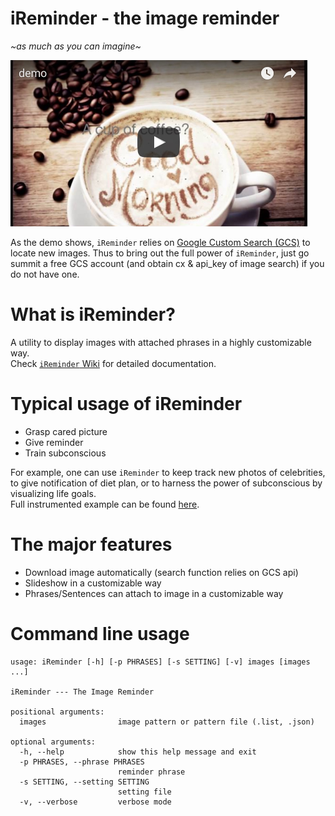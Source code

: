 # iReminder - the image reminder
_~as much as you can imagine~_  
  
<a href="https://youtu.be/iHxrPPUTORY" target="_blank"><img border="0" alt="semile viewer PNG format sample" src="https://raw.githubusercontent.com/r-kan/r-kan.github.io/master/images/iReminder/demo_head.jpg" width="475" height="266"></a>

As the demo shows, `iReminder` relies on <a href ='https://developers.google.com/custom-search/'>Google Custom Search (GCS)</a> to locate new images. Thus to bring out the full power of `iReminder`, just go summit a free GCS account (and obtain cx & api_key of image search) if you do not have one.  

# What is iReminder?
A utility to display images with attached phrases in a highly customizable way.  
Check <a href='https://github.com/r-kan/iReminder/wiki'>`iReminder` Wiki</a> for detailed documentation.

# Typical usage of iReminder
* Grasp cared picture  
* Give reminder  
* Train subconscious  

For example, one can use `iReminder` to keep track new photos of celebrities, to give notification of diet plan, or to harness the power of subconscious by visualizing life goals.  
Full instrumented example can be found <a href='https://github.com/r-kan/iReminder/blob/master/example'>here</a>.  

# The major features
* Download image automatically (search function relies on GCS api)  
* Slideshow in a customizable way  
* Phrases/Sentences can attach to image in a customizable way  

# Command line usage
```
usage: iReminder [-h] [-p PHRASES] [-s SETTING] [-v] images [images ...]

iReminder --- The Image Reminder

positional arguments:
  images                image pattern or pattern file (.list, .json)

optional arguments:
  -h, --help            show this help message and exit
  -p PHRASES, --phrase PHRASES
                        reminder phrase
  -s SETTING, --setting SETTING
                        setting file
  -v, --verbose         verbose mode
```
